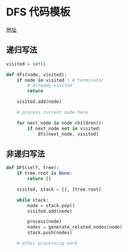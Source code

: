 # DFS 代码模板
[地址](https://shimo.im/docs/ddgwCccJQKxkrcTq/read)
## 递归写法
```python
visited = set()

def dfs(node, visited):
    if node in visited : # terminator
        # already visited
        return

    visited.add(node)

    # process current node here

    for next_node in node.children():
        if next_node not in visited:
            dfs(next_node, visited)
```
## 非递归写法
```python
def DFS(self, tree):
    if tree.root is None:
        return []

    visited, stack = [], [tree.root]

    while stack:
        node = stack.pop()
        visited.add(node)

        process(node)
        nodes = generate_related_nodes(node)
        stack.push(nodes)

    # other processing work
```
